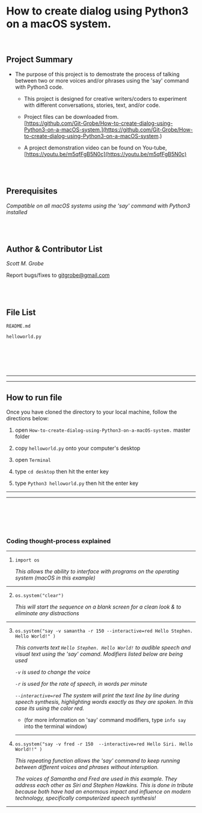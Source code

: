 # How to create dialog using Python3 on a macOS system.

 
 


 

 
 <br/>
 
Project Summary
-------

* The purpose of this project is to demostrate the process of talking between two or more voices and/or phrases using the 'say' command with Python3 code.
  
  * This project is designed for creative writers/coders to experiment with different conversations, stories, text, and/or code.

  * Project files can be downloaded from.<br/>
  [https://github.com/Git-Grobe/How-to-create-dialog-using-Python3-on-a-macOS-system.](https://github.com/Git-Grobe/How-to-create-dialog-using-Python3-on-a-macOS-system.)
  
  * A project demonstration video can be found on You-tube,<br/>
  [https://youtu.be/m5qfFgB5N0c](https://youtu.be/m5qfFgB5N0c)
  

<br/>
<br/>

Prerequisites
---------------
*Compatible on all macOS systems using the 'say' command with Python3 installed*

<br/>
<br/>

Author & Contributor List
------------


*Scott M. Grobe*


Report bugs/fixes to gitgrobe@gmail.com

<br/>
<br/>



File List
---------

```
README.md

helloworld.py

```

<br/>
<br/>
<br/>
<br/>


   
---
---

How to run file
------------

Once you have cloned the directory to your local machine, follow the directions below:

 1. open `How-to-create-dialog-using-Python3-on-a-macOS-system.` master folder
 
 2. copy `helloworld.py` onto your computer's desktop
 
 3. open `Terminal`
 
 4. type `cd desktop`  then hit the enter key
 
 5. type `Python3 helloworld.py`  then hit the enter key


---
---


<br/>
<br/>
<br/>
<br/>


### Coding thought-process explained
----------

1. `import os`

   *This allows the ability to interface with programs on the operating system (macOS in this example)* 

---

2. `os.system("clear")`

   *This will start the sequence on a blank screen for a clean look & to eliminate any distractions*
  
---
  
3. `os.system("say -v samantha -r 150 --interactive=red Hello Stephen. Hello World!" )`

   *This converts text `Hello Stephen. Hello World!` to audible speech and visual text using the 'say' comand. Modifiers listed below are being used*

   *`-v` is used to change the voice*
    
    
   *`-r` is used for the rate of speech, in words per minute*
    
    
   *`--interactive=red` The system will print the text line by line during speech synthesis, highlighting words exactly as they are spoken. In this case its using the color red.*
   
   * (for more information on 'say' command modifiers, type `info say` into the terminal window)
   
   ---
   
    
 4. `os.system("say -v fred -r 150  --interactive=red Hello Siri. Hello World!!" )`
 
 
    *This repeating function allows the 'say' command to keep running between different voices and phrases without interuption.*
    
    
    *The voices of Samantha and Fred are used in this example. They address each other as Siri and Stephen Hawkins. This is done in tribute because both have had an enormous impact and influence on modern technology, specifically computerized speech synthesis!*
    
---

